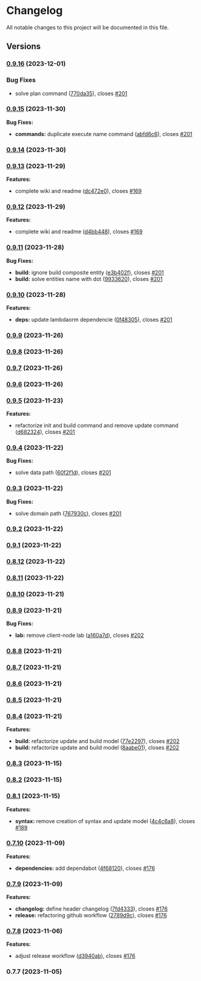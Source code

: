 # Changelog

All notable changes to this project will be documented in this file.

## Versions

### [0.9.16](https://github.com/FlavioLionelRita/lambdaorm-cli/compare/v0.9.15...v0.9.16) (2023-12-01)


### Bug Fixes

* solve plan command ([770da35](https://github.com/FlavioLionelRita/lambdaorm-cli/commit/770da35fe694142ca506c4cea9f4418cacaaea57)), closes [#201](https://github.com/FlavioLionelRita/lambdaorm-cli/issues/201)

### [0.9.15](https://github.com/FlavioLionelRita/lambdaorm-cli/compare/v0.9.14...v0.9.15) (2023-11-30)

**Bug Fixes:**

* **commands:** duplicate execute name command ([abfd6c6](https://github.com/FlavioLionelRita/lambdaorm-cli/commit/abfd6c632a35d6aac5fb8c366fc73bb42364deda)), closes [#201](https://github.com/FlavioLionelRita/lambdaorm/issues/201)

### [0.9.14](https://github.com/FlavioLionelRita/lambdaorm-cli/compare/v0.9.13...v0.9.14) (2023-11-30)

### [0.9.13](https://github.com/FlavioLionelRita/lambdaorm-cli/compare/v0.9.12...v0.9.13) (2023-11-29)

**Features:**

* complete wiki and readme ([dc472e0](https://github.com/FlavioLionelRita/lambdaorm-cli/commit/dc472e065664f1ac9be95e68389dcdcb493b629c)), closes [#169](https://github.com/FlavioLionelRita/lambdaorm/issues/169)

### [0.9.12](https://github.com/FlavioLionelRita/lambdaorm-cli/compare/v0.9.11...v0.9.12) (2023-11-29)

**Features:**

* complete wiki and readme ([d4bb448](https://github.com/FlavioLionelRita/lambdaorm-cli/commit/d4bb44875a398b745dd1daf1cd7cf55e34221d55)), closes [#169](https://github.com/FlavioLionelRita/lambdaorm/issues/169)

### [0.9.11](https://github.com/FlavioLionelRita/lambdaorm-cli/compare/v0.9.10...v0.9.11) (2023-11-28)

**Bug Fixes:**

* **build:** ignore build composite entity ([e3b402f](https://github.com/FlavioLionelRita/lambdaorm-cli/commit/e3b402ff345d564b80234e19da21622f37259a06)), closes [#201](https://github.com/FlavioLionelRita/lambdaorm/issues/201)
* **build:** solve entities name with dot ([9933620](https://github.com/FlavioLionelRita/lambdaorm-cli/commit/9933620495595bb61e400030d8ea907290c8958f)), closes [#201](https://github.com/FlavioLionelRita/lambdaorm/issues/201)

### [0.9.10](https://github.com/FlavioLionelRita/lambdaorm-cli/compare/v0.9.9...v0.9.10) (2023-11-28)

**Features:**

* **deps:** update lambdaorm dependencie ([0f48305](https://github.com/FlavioLionelRita/lambdaorm-cli/commit/0f483055d866c9f538c292bfb2b947037b2ba57a)), closes [#201](https://github.com/FlavioLionelRita/lambdaorm/issues/201)

### [0.9.9](https://github.com/FlavioLionelRita/lambdaorm-cli/compare/v0.9.8...v0.9.9) (2023-11-26)

### [0.9.8](https://github.com/FlavioLionelRita/lambdaorm-cli/compare/v0.9.7...v0.9.8) (2023-11-26)

### [0.9.7](https://github.com/FlavioLionelRita/lambdaorm-cli/compare/v0.9.6...v0.9.7) (2023-11-26)

### [0.9.6](https://github.com/FlavioLionelRita/lambdaorm-cli/compare/v0.9.5...v0.9.6) (2023-11-26)

### [0.9.5](https://github.com/FlavioLionelRita/lambdaorm-cli/compare/v0.9.4...v0.9.5) (2023-11-23)

**Features:**

* refactorize init and build command and remove update command ([d682324](https://github.com/FlavioLionelRita/lambdaorm-cli/commit/d68232410435d93f395073a60df42dd2e3d03494)), closes [#201](https://github.com/FlavioLionelRita/lambdaorm/issues/201)

### [0.9.4](https://github.com/FlavioLionelRita/lambdaorm-cli/compare/v0.9.3...v0.9.4) (2023-11-22)

**Bug Fixes:**

* solve data path ([60f2f1d](https://github.com/FlavioLionelRita/lambdaorm-cli/commit/60f2f1db0880f9ecb1f59145ad470f1f8553a31c)), closes [#201](https://github.com/FlavioLionelRita/lambdaorm/issues/201)

### [0.9.3](https://github.com/FlavioLionelRita/lambdaorm-cli/compare/v0.9.2...v0.9.3) (2023-11-22)

**Bug Fixes:**

* solve domain path ([767930c](https://github.com/FlavioLionelRita/lambdaorm-cli/commit/767930c7d03d13dab8ce05e6fa43b9bc073cc7a7)), closes [#201](https://github.com/FlavioLionelRita/lambdaorm/issues/201)

### [0.9.2](https://github.com/FlavioLionelRita/lambdaorm-cli/compare/v0.9.1...v0.9.2) (2023-11-22)

### [0.9.1](https://github.com/FlavioLionelRita/lambdaorm-cli/compare/v0.8.12...v0.9.1) (2023-11-22)

### [0.8.12](https://github.com/FlavioLionelRita/lambdaorm-cli/compare/v0.8.11...v0.8.12) (2023-11-22)

### [0.8.11](https://github.com/FlavioLionelRita/lambdaorm-cli/compare/v0.8.10...v0.8.11) (2023-11-22)

### [0.8.10](https://github.com/FlavioLionelRita/lambdaorm-cli/compare/v0.8.9...v0.8.10) (2023-11-21)

### [0.8.9](https://github.com/FlavioLionelRita/lambdaorm-cli/compare/v0.8.8...v0.8.9) (2023-11-21)

**Bug Fixes:**

* **lab:** remove client-node lab ([a160a7d](https://github.com/FlavioLionelRita/lambdaorm-cli/commit/a160a7de42f4806c2713471221f2b35a9b4d2e34)), closes [#202](https://github.com/FlavioLionelRita/lambdaorm/issues/202)

### [0.8.8](https://github.com/FlavioLionelRita/lambdaorm-cli/compare/v0.8.7...v0.8.8) (2023-11-21)

### [0.8.7](https://github.com/FlavioLionelRita/lambdaorm-cli/compare/v0.8.6...v0.8.7) (2023-11-21)

### [0.8.6](https://github.com/FlavioLionelRita/lambdaorm-cli/compare/v0.8.5...v0.8.6) (2023-11-21)

### [0.8.5](https://github.com/FlavioLionelRita/lambdaorm-cli/compare/v0.8.4...v0.8.5) (2023-11-21)

### [0.8.4](https://github.com/FlavioLionelRita/lambdaorm-cli/compare/v0.8.3...v0.8.4) (2023-11-21)

**Features:**

* **build:** refactorize update and build model ([77e2297](https://github.com/FlavioLionelRita/lambdaorm-cli/commit/77e2297ac03daa2dff6436334a042eeb054d3709)), closes [#202](https://github.com/FlavioLionelRita/lambdaorm/issues/202)
* **build:** refactorize update and build model ([8aabe01](https://github.com/FlavioLionelRita/lambdaorm-cli/commit/8aabe01c62b14dbd20fa65e8c9e3cebe7a9003d7)), closes [#202](https://github.com/FlavioLionelRita/lambdaorm/issues/202)

### [0.8.3](https://github.com/FlavioLionelRita/lambdaorm-cli/compare/v0.8.2...v0.8.3) (2023-11-15)

### [0.8.2](https://github.com/FlavioLionelRita/lambdaorm-cli/compare/v0.8.1...v0.8.2) (2023-11-15)

### [0.8.1](https://github.com/FlavioLionelRita/lambdaorm-cli/compare/v0.7.10...v0.8.1) (2023-11-15)

**Features:**

* **syntax:** remove creation of syntax and update model ([4c4c6a8](https://github.com/FlavioLionelRita/lambdaorm-cli/commit/4c4c6a8b6a073601007c193c76dfe1d63e0fe169)), closes [#189](https://github.com/FlavioLionelRita/lambdaorm/issues/189)

### [0.7.10](https://github.com/FlavioLionelRita/lambdaorm-cli/compare/v0.7.9...v0.7.10) (2023-11-09)

**Features:**

* **dependencies:** add dependabot ([4f68120](https://github.com/FlavioLionelRita/lambdaorm-cli/commit/4f6812006a8444610a9ab3fd5d7b982de32ef094)), closes [#176](https://github.com/FlavioLionelRita/lambdaorm/issues/176)

### [0.7.9](https://github.com/FlavioLionelRita/lambdaorm-cli/compare/v0.7.8...v0.7.9) (2023-11-09)

**Features:**

* **changelog:** define header changelog ([7fd4333](https://github.com/FlavioLionelRita/lambdaorm-cli/commit/7fd433369c788d9985ca74b01094481a032468ad)), closes [#176](https://github.com/FlavioLionelRita/lambdaorm/issues/176)
* **release:** refactoring github workflow ([2789d9c](https://github.com/FlavioLionelRita/lambdaorm-cli/commit/2789d9c5ce71a69a152039ec6ee788cf15191715)), closes [#176](https://github.com/FlavioLionelRita/lambdaorm/issues/176)

### [0.7.8](https://github.com/FlavioLionelRita/lambdaorm-cli/compare/v0.7.7...v0.7.8) (2023-11-06)

**Features:**

* adjust release workflow ([d3940ab](https://github.com/FlavioLionelRita/lambdaorm-cli/commit/d3940ab6aef744746abe89e170ffa47be3e3ad1f)), closes [#176](https://github.com/FlavioLionelRita/lambdaorm/issues/176)

### 0.7.7 (2023-11-05)
